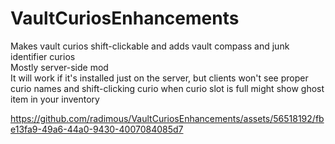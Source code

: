 # VaultCuriosEnhancements
Makes vault curios shift-clickable and adds vault compass and junk identifier curios<br>
Mostly server-side mod<br>
It will work if it's installed just on the server, but clients won't see proper curio names and shift-clicking curio when curio slot is full might show ghost item in your inventory<br>


https://github.com/radimous/VaultCuriosEnhancements/assets/56518192/fbe13fa9-49a6-44a0-9430-4007084085d7

